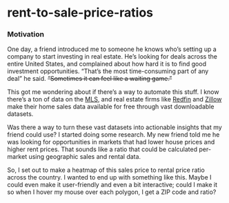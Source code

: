 # rent-to-sale-price-ratios

### Motivation

One day, a friend introduced me to someone he knows who’s setting up a company to start investing in real estate. He’s looking for deals across the entire United States, and complained about how hard it is to find good investment opportunities. “That’s the most time-consuming part of any deal” he said. ~~“Sometimes it can feel like a waiting game.”~~

This got me wondering about if there’s a way to automate this stuff. I know there’s a ton of data on the [MLS](https://www.mls.com/), and real estate firms like [Redfin](https://www.redfin.com/news/data-center/) and [Zillow](https://www.zillow.com/research/data/) make their home sales data available for free through vast downloadable datasets.

Was there a way to turn these vast datasets into actionable insights that my friend could use? I started doing some research. My new friend told me he was looking for opportunities in markets that had lower house prices and higher rent prices. That sounds like a ratio that could be calculated per-market using geographic sales and rental data.

So, I set out to make a heatmap of this sales price to rental price ratio across the country. I wanted to end up with something like this. Maybe I could even make it user-friendly and even a bit interactive; could I make it so when I hover my mouse over each polygon, I get a ZIP code and ratio?